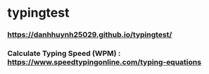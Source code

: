 # typingtest
### https://danhhuynh25029.github.io/typingtest/
### Calculate Typing Speed (WPM) : https://www.speedtypingonline.com/typing-equations
